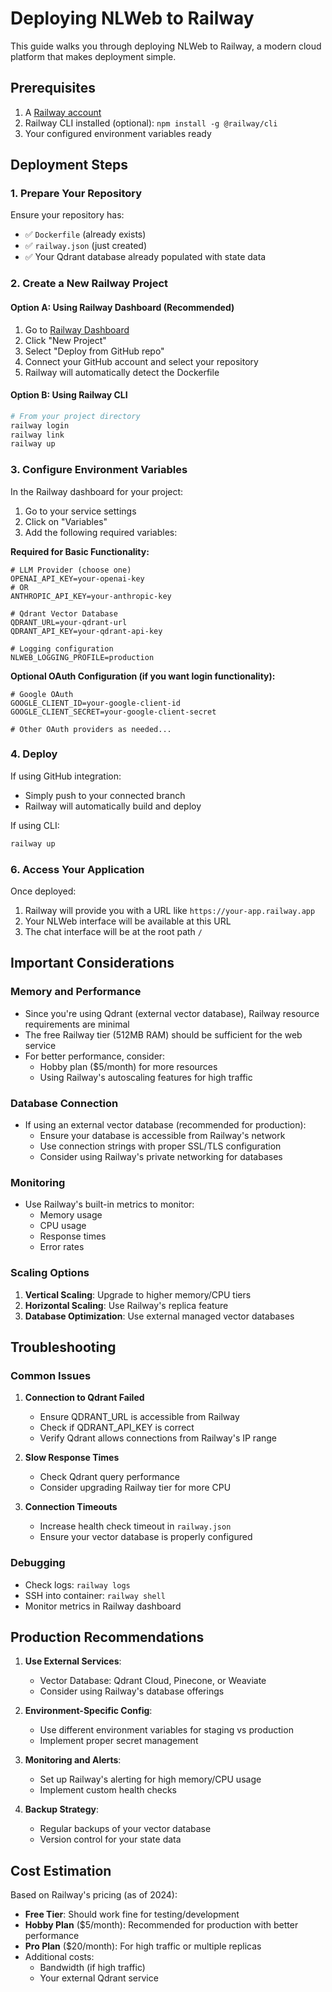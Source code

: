 # Deploying NLWeb to Railway

This guide walks you through deploying NLWeb to Railway, a modern cloud platform that makes deployment simple.

## Prerequisites

1. A [Railway account](https://railway.app)
2. Railway CLI installed (optional): `npm install -g @railway/cli`
3. Your configured environment variables ready

## Deployment Steps

### 1. Prepare Your Repository

Ensure your repository has:
- ✅ `Dockerfile` (already exists)
- ✅ `railway.json` (just created)
- ✅ Your Qdrant database already populated with state data

### 2. Create a New Railway Project

#### Option A: Using Railway Dashboard (Recommended)
1. Go to [Railway Dashboard](https://railway.app/dashboard)
2. Click "New Project"
3. Select "Deploy from GitHub repo"
4. Connect your GitHub account and select your repository
5. Railway will automatically detect the Dockerfile

#### Option B: Using Railway CLI
```bash
# From your project directory
railway login
railway link
railway up
```

### 3. Configure Environment Variables

In the Railway dashboard for your project:

1. Go to your service settings
2. Click on "Variables"
3. Add the following required variables:

**Required for Basic Functionality:**
```
# LLM Provider (choose one)
OPENAI_API_KEY=your-openai-key
# OR
ANTHROPIC_API_KEY=your-anthropic-key

# Qdrant Vector Database
QDRANT_URL=your-qdrant-url
QDRANT_API_KEY=your-qdrant-api-key

# Logging configuration
NLWEB_LOGGING_PROFILE=production
```

**Optional OAuth Configuration (if you want login functionality):**
```
# Google OAuth
GOOGLE_CLIENT_ID=your-google-client-id
GOOGLE_CLIENT_SECRET=your-google-client-secret

# Other OAuth providers as needed...
```

### 4. Deploy

If using GitHub integration:
- Simply push to your connected branch
- Railway will automatically build and deploy

If using CLI:
```bash
railway up
```

### 6. Access Your Application

Once deployed:
1. Railway will provide you with a URL like `https://your-app.railway.app`
2. Your NLWeb interface will be available at this URL
3. The chat interface will be at the root path `/`

## Important Considerations

### Memory and Performance
- Since you're using Qdrant (external vector database), Railway resource requirements are minimal
- The free Railway tier (512MB RAM) should be sufficient for the web service
- For better performance, consider:
  - Hobby plan ($5/month) for more resources
  - Using Railway's autoscaling features for high traffic

### Database Connection
- If using an external vector database (recommended for production):
  - Ensure your database is accessible from Railway's network
  - Use connection strings with proper SSL/TLS configuration
  - Consider using Railway's private networking for databases

### Monitoring
- Use Railway's built-in metrics to monitor:
  - Memory usage
  - CPU usage
  - Response times
  - Error rates

### Scaling Options
1. **Vertical Scaling**: Upgrade to higher memory/CPU tiers
2. **Horizontal Scaling**: Use Railway's replica feature
3. **Database Optimization**: Use external managed vector databases

## Troubleshooting

### Common Issues

1. **Connection to Qdrant Failed**
   - Ensure QDRANT_URL is accessible from Railway
   - Check if QDRANT_API_KEY is correct
   - Verify Qdrant allows connections from Railway's IP range

2. **Slow Response Times**
   - Check Qdrant query performance
   - Consider upgrading Railway tier for more CPU

3. **Connection Timeouts**
   - Increase health check timeout in `railway.json`
   - Ensure your vector database is properly configured

### Debugging
- Check logs: `railway logs`
- SSH into container: `railway shell`
- Monitor metrics in Railway dashboard

## Production Recommendations

1. **Use External Services**:
   - Vector Database: Qdrant Cloud, Pinecone, or Weaviate
   - Consider using Railway's database offerings

2. **Environment-Specific Config**:
   - Use different environment variables for staging vs production
   - Implement proper secret management

3. **Monitoring and Alerts**:
   - Set up Railway's alerting for high memory/CPU usage
   - Implement custom health checks

4. **Backup Strategy**:
   - Regular backups of your vector database
   - Version control for your state data

## Cost Estimation

Based on Railway's pricing (as of 2024):
- **Free Tier**: Should work fine for testing/development
- **Hobby Plan** ($5/month): Recommended for production with better performance
- **Pro Plan** ($20/month): For high traffic or multiple replicas
- Additional costs:
  - Bandwidth (if high traffic)
  - Your external Qdrant service